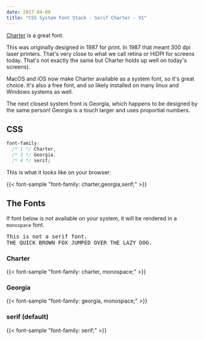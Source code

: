 ```yaml
---
date: 2017-04-09
title: "CSS System Font Stack - Serif Charter - V1"
---
```


[Charter](http://practicaltypography.com/charter.html) is a great font. 

This was originally designed in 1987 for print.  In 1987 that meant 300 dpi laser
printers. That's very close to what we call retina or HiDPI for screens
today. That's not exactly the same but Charter holds up well on today's
screens).

MacOS and iOS now make Charter available as a system font, so it's great
choice.  It's also a free font, and so likely installed on many linux and
Windows systems as well.  

The next closest system front is Georgia, which happens to be designed by the
same person! Georgia is a touch larger and uses proportial numbers.

## CSS

```css
font-family:
  /* 1 */ Charter,
  /* 3 */ Georgia,
  /* 4 */ serif;
```

This is what it looks like on your browser:

{{< font-sample "font-family: charter,georgia,serif;" >}} 

## The Fonts

If font below is not available on your system, it will be rendered in a
`monospace` font.

<p class="sample" style="font-family: monospace;">
This is not a serif font.<br>
THE QUICK BROWN FOX JUMPED OVER THE LAZY DOG.
</p>

### Charter

{{< font-sample "font-family: charter, monospace;" >}}

### Georgia

{{< font-sample "font-family: georgia, monospace;" >}}

### serif (default)

{{< font-sample "font-family: serif;" >}}
